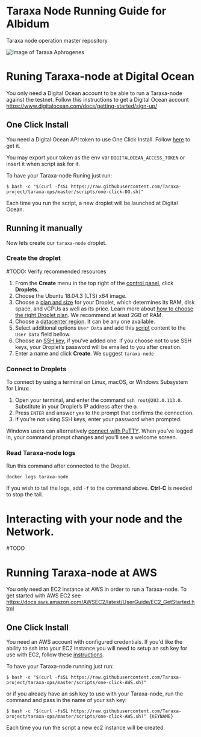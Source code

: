 # Taraxa Node Running Guide for Albidum
Taraxa node operation master repository

![Image of Taraxa Aphrogenes](https://raw.githubusercontent.com/Taraxa-project/taraxa-ops/master/taraxa_aphrogenes.png)


# Runing Taraxa-node at Digital Ocean
You only need a Digital Ocean account to be able to run a Taraxa-node against the testnet.
Follow this instructions to get a Digital Ocean account https://www.digitalocean.com/docs/getting-started/sign-up/

## One Click Install
You need a Digital Ocean API token to use One Click Install.
Follow [here](https://www.digitalocean.com/docs/api/create-personal-access-token/) to get it.

You may export your token as the env var `DIGITALOCEAN_ACCESS_TOKEN` or insert it when script ask for it.

To have your Taraxa-node Runing just run:
```
$ bash -c "$(curl -fsSL https://raw.githubusercontent.com/Taraxa-project/taraxa-ops/master/scripts/one-click-DO.sh)"
```

Each time you run the script, a new droplet will be launched at Digital Ocean.

## Running it manually
Now lets create our `taraxa-node` droplet.

### Create the droplet
#TODO: Verify recommended resources

1.  From the  **Create**  menu in the top right of the  [control panel](https://cloud.digitalocean.com/), click  **Droplets**.
2.  Choose the Ubuntu 18.04.3 (LTS) x64 image.
3.  Choose a  [plan and size](https://www.digitalocean.com/docs/droplets/#plans-and-pricing)  for your Droplet, which determines its RAM, disk space, and vCPUs as well as its price. Learn more about  [how to choose the right Droplet plan](https://www.digitalocean.com/docs/droplets/resources/choose-plan/). We recommend at least 2GB of RAM.
5.  Choose a  [datacenter region](https://www.digitalocean.com/docs/droplets/#regional-availability). It can be any one available.
6.  Select additional options `User Data` and add this [script](https://raw.githubusercontent.com/Taraxa-project/taraxa-ops/master/scripts/ubuntu-install-and-run-node.sh) content to the `User Data` field bellow.
7.  Choose an  [SSH key](https://www.digitalocean.com/docs/droplets/how-to/add-ssh-keys/), if you’ve added one. If you choose not to use SSH keys, your Droplet’s password will be emailed to you after creation.
8.  Enter a name and click  **Create**. We suggest `taraxa-node`

### Connect to Droplets

To connect by using a terminal on Linux, macOS, or Windows Subsystem for Linux:

1.  Open your terminal, and enter the command  `ssh root@203.0.113.0`.
    Substitute in your Droplet’s IP address after the `@`.
2.  Press  `ENTER`  and answer  `yes`  to the prompt that confirms the connection.
3.  If you’re not using SSH keys, enter your password when prompted.

Windows users can alternatively  [connect with PuTTY](https://www.digitalocean.com/docs/droplets/how-to/connect-with-ssh/putty/).
When you’ve logged in, your command prompt changes and you’ll see a welcome screen.

### Read Taraxa-node logs
Run this command after connected to the Droplet.

```
docker logs taraxa-node
```

If you wish to tail the logs, add `-f` to the command above. **Ctrl**-**C** is needed to stop the tail.

# Interacting with your node and the Network.
#TODO

# Running Taraxa-node at AWS
You only need an EC2 instance at AWS in order to run a Taraxa-node. To get started with AWS EC2 see https://docs.aws.amazon.com/AWSEC2/latest/UserGuide/EC2_GetStarted.html

## One Click Install
You need an AWS account with configured credentials. If you'd like the ability to ssh into your EC2 instance you will need to setup an ssh key for use with EC2, follow these [instructions](https://docs.aws.amazon.com/AWSEC2/latest/UserGuide/ec2-key-pairs.html#having-ec2-create-your-key-pair).

To have your Taraxa-node running just run:
```
$ bash -c "$(curl -fsSL https://raw.githubusercontent.com/Taraxa-project/taraxa-ops/master/scripts/one-click-AWS.sh)"
```
or if you already have an ssh key to use with your Taraxa-node, run the command and pass in the name of your ssh key:
```
$ bash -c "$(curl -fsSL https://raw.githubusercontent.com/Taraxa-project/taraxa-ops/master/scripts/one-click-AWS.sh)" {KEYNAME}
```
Each time you run the script a new ec2 instance will be created.

